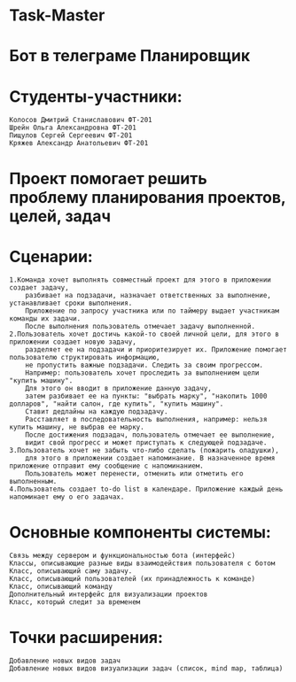 # Task-Master
# Бот в телеграме Планировщик

# Cтуденты-участники:
 	Колосов Дмитрий Станиславович ФТ-201
 	Шрейн Ольга Александровна ФТ-201
 	Пищулов Сергей Сергеевич ФТ-201
	Кряжев Александр Анатольевич ФТ-201

# Проект помогает решить проблему планирования проектов, целей, задач
# Сценарии:
	1.Команда хочет выполнять совместный проект для этого в приложении создает задачу, 
		разбивает на подзадачи, назначает ответственных за выполнение, устанавливает сроки выполнения. 
		Приложение по запросу участника или по таймеру выдает участникам команды их задачи. 
		После выполнения пользователь отмечает задачу выполненной.
	2.Пользователь хочет достичь какой-то своей личной цели, для этого в приложении создает новую задачу,
		разделяет ее на подзадачи и приоритезирует их. Приложение помогает пользователю структировать информацию,
		не пропустить важные подзадачи. Следить за своим прогрессом.
		Например: пользователь хочет проследить за выполнением цели "купить машину".
		Для этого он вводит в приложение данную задачу, 
		затем разбивает ее на пункты: "выбрать марку", "накопить 1000 долларов", "найти салон, где купить", "купить машину". 
		Ставит дедлайны на каждую подзадачу. 
		Расставляет в последовательность выполнения, например: нельзя купить машину, не выбрав ее марку.
		После достижения подзадач, пользователь отмечает ее выполнение,
		видит свой прогресс и может приступать к следующей подзадаче.
	3.Пользователь хочет не забыть что-либо сделать (пожарить оладушки),
		для этого в приложении создает напоминание. В назначенное время приложение отправит ему сообщение с напоминанием.
		Пользователь может перенести, отменить или отметить его выполненным.
	4.Пользователь создает to-do list в календаре. Приложение каждый день напоминает ему о его задачах.
# Основные компоненты системы:
	Связь между сервером и функциональностью бота (интерфейс)
	Классы, описывающие разные виды взаимодействия пользователя с ботом
	Класс, описывающий саму задачу.
	Класс, описывающий пользователей (их принадлежность к команде)
	Класс, описывающий команду
	Дополнительный интерфейс для визуализации проектов
	Класс, который следит за временем
# Точки расширения:
	Добавление новых видов задач
	Добавление новых видов визуализации задач (список, mind map, таблица)
